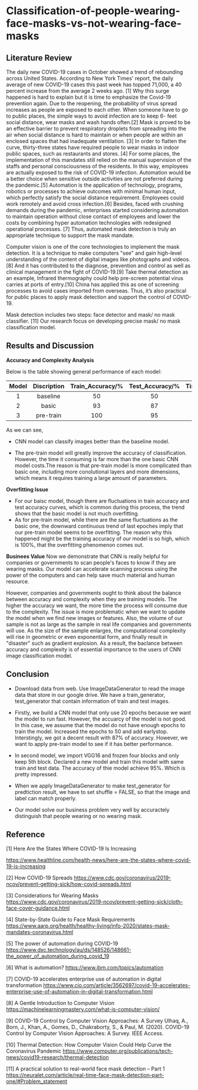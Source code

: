 # Classification-of-people-wearing-face-masks-vs-not-wearing-face-masks

## Literature Review

The daily new COVID-19 cases in October showed a trend of rebounding across United States. According to New York Times' report, the daily average of new COVID-19 cases this past week has topped 71,000, a 40 percent increase from the average 2 weeks ago. [1] Why this surge happened is hard to explain but it is time to emphasize the Covid-19 prevention again. Due to the reopening, the probability of virus spread increases as people are exposed to each other. When someone have to go to public places, the simple ways to avoid infection are to keep 6- feet social distance, wear masks and wash hands often.[2] Mask is proved to be an effective barrier to prevent respiratory droplets from spreading into the air when social distance is hard to maintain or when people are within an enclosed spaces that had inadequate ventilation.  [3] In order to flatten the curve, thirty-three states have required people to wear masks in indoor public spaces, such as restaurants and stores. [4] For some places, the implementation of this mandates still relied on the manual supervision of the staffs and personal consciousness of the residents. In this way, employees are actually exposed to the risk of COVID-19 infection. Automation would be a better choice when sensitive outside activities are not preferred during the pandemic.[5] Automation is the application of technology, programs, robotics or processes to achieve outcomes with minimal human input, which perfectly satisfy the social distance requirement. Employees could work remotely and avoid cross infection.[6] Besides, faced with crushing demands during the pandemic, enterprises started considering automation to maintain operation without close contact of employees and lower the costs by combining hyper automation technologies with redesigned operational processes. [7] Thus, automated mask detection is truly an appropriate technique to support the mask mandate.  

Computer vision is one of the core technologies to implement the mask detection. It is a technique to make computers "see" and gain high-level understanding of the content of digital images like photographs and videos. [8] And it has contributed to the diagnose, prevention and control as well as clinical management in the fight of COVID-19.[9] Take thermal detection as an example, Infrared thermography could help pre-screen potential virus carries at ports of entry.[10] China has applied this as one of screening processes to avoid cases imported from overseas. Thus, it’s also practical for public places to apply mask detection and support the control of COVID-19. 

Mask detection includes two steps: face detector and mask/ no mask classifier. [11] Our research focus on developing precise mask/ no mask classification model. 


## Results and Discussion
**Accuracy and Complexity Analysis**

Below is the table showing general performance of each model: 

|Model|Discription| Train_Accuracy/% |Test_Accuracy/%|Time_Consuming/s|
|:----:|:----:|:----:| :----: |:----:|
|1|baseline|50|50|\|
|2|basic|93|87|668|
|3|pre-train|100|95|2791|

As we can see, 
* CNN model can classify images better than the baseline model.

* The pre-train model will greatly improve the accuracy of classification. However, the time it consuming is far more than the one basic CNN model costs.The reason is that pre-train model is more complicated than basic one, including more conolutional layers and more dimensions, which means it requires training a large amount of parameters. 

**Overfitting Issue**
* For our baisc model, though there are fluctuations in train accuracy and test accuracy curves, which is common during this process, the trend shows that the basic model is not much overfitting.
* As for pre-train model, while there are the same fluctuations as the basic one, the downward continuous trend of last epoches imply that our pre-train model seems to be overfitting. The reason why this happened might be the training accuracy of our model is so high, which is 100%, that the overfitting phenomenon comes out.

**Businees Value**
Now we demonstrate that CNN is really helpful for companies or governments to scan people's faces to know if they are wearing masks. Our model can accelerate scanning process using the power of the computers and can help save much material and human resource.

However, companies and governments ought to think about the balance between accuracy and complexity when they are training models. The higher the accuracy we want, the more time the process will consume due to the complexity. The issue is more problematic when we want to update the model when we find new images or features. Also, the volume of our sample is not as large as the sample in real life companies and governments will use. As the size of the sample enlarges, the computational complexity will rise in geometric or even exponential form, and finally result in "disaster" such as gradient explosion. As a result, the baclance between accuracy and complexity is of essential importance to the users of CNN image classification model.

## Conclusion

*   Download data from web. Use ImageDataGenerator to read the image data that store in our google drive. We have a train_generator, test_generator that contain information of train and test images. 

*   Firstly, we build a CNN model that only use 20 epochs because we want the model to run fast. However, the accuarcy of the model is not good. In this case, we assume that the model do not have enough epochs to train the model. Increased the epochs to 50 and add earlystop. Interstingly, we got a decent result with 87% of accuracy. However, we want to apply pre-train model to see if it has better performance.

*   In second model, we import VGG16 and frozen four blocks and only keep 5th block. Declared a new model and train this model with same train and test data. The accuracy of thie model achieve 95%. Which is pretty impressed.

*   When we apply ImageDataGenerator to make test_generator for predtiction result, we have to set shuffle = FALSE, so that the image and label can match properly.

*   Our model solve our business problem very well by accuractely distinguish that people wearing or no wearing mask.

## Reference

[1] Here Are the States Where COVID-19 Is Increasing

https://www.healthline.com/health-news/here-are-the-states-where-covid-19-is-increasing

[2] How COVID-19 Spreads
https://www.cdc.gov/coronavirus/2019-ncov/prevent-getting-sick/how-covid-spreads.html

[3] Considerations for Wearing Masks
https://www.cdc.gov/coronavirus/2019-ncov/prevent-getting-sick/cloth-face-cover-guidance.html

[4] State-by-State Guide to Face Mask Requirements
https://www.aarp.org/health/healthy-living/info-2020/states-mask-mandates-coronavirus.html

[5] The power of automation during COVID-19
https://www.dxc.technology/au/ds/148526/148661-the_power_of_automation_during_covid_19

[6] What is automation?
https://www.ibm.com/topics/automation

[7] COVID-19 accelerates enterprise use of automation in digital transformation
https://www.cio.com/article/3562697/covid-19-accelerates-enterprise-use-of-automation-in-digital-transformation.html

[8] A Gentle Introduction to Computer Vision
https://machinelearningmastery.com/what-is-computer-vision/

[9] COVID-19 Control by Computer Vision Approaches: A Survey
Ulhaq, A., Born, J., Khan, A., Gomes, D., Chakraborty, S., & Paul, M. (2020). COVID-19 Control by Computer Vision Approaches: A Survey. IEEE Access.

[10] Thermal Detection: How Computer Vision Could Help Curve the Coronavirus Pandemic
https://www.computer.org/publications/tech-news/covid19-research/thermal-detection

[11] A practical solution to real-world face mask detection – Part 1
https://neuralet.com/article/real-time-face-mask-detection-part-one/#Problem_statement
